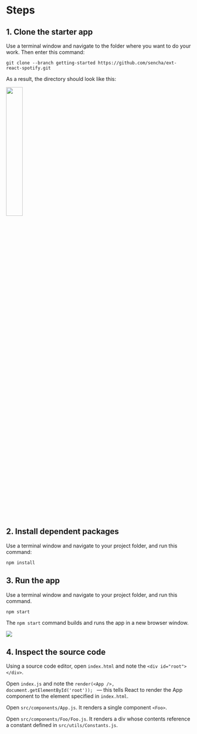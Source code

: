 # Steps

## 1. Clone the starter app

Use a terminal window and navigate to the
folder where you want to do your work.
Then enter this command:

`git clone --branch getting-started https://github.com/sencha/ext-react-spotify.git`

As a result, the directory should look like this:

<img src="https://s3.amazonaws.com/media-p.slid.es/uploads/811981/images/6540469/StarterAppFiles.png" width="30%"/>


## 2. Install dependent packages

Use a terminal window and navigate to your
project folder, and run this command:

`npm install`

## 3. Run the app

Use a terminal window and navigate to your
project folder, and run this command.

`npm start`

The `npm start` command builds and runs the app in a new browser window.

![](https://s3.amazonaws.com/media-p.slid.es/uploads/811981/images/6540502/StarterApp.png)

## 4. Inspect the source code

Using a source code editor, open `index.html` and note the `<div id="root"></div>`.

Open `index.js` and note the `render(<App />, document.getElementById('root'));
` &mdash; this tells React to render the App component to the element specified
in `index.html`.

Open `src/components/App.js`. It renders a single component `<Foo>`.

Open `src/components/Foo/Foo.js`. It renders a div whose contents reference
a constant defined in `src/utils/Constants.js`.

